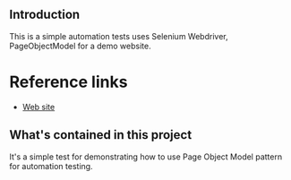 ## Introduction

This is a simple automation tests uses Selenium Webdriver, PageObjectModel for a demo website.

# Reference links

- [Web site](http://automationpractice.com/index.php)

## What's contained in this project

It's a simple test for demonstrating how to
use Page Object Model pattern for automation testing.

